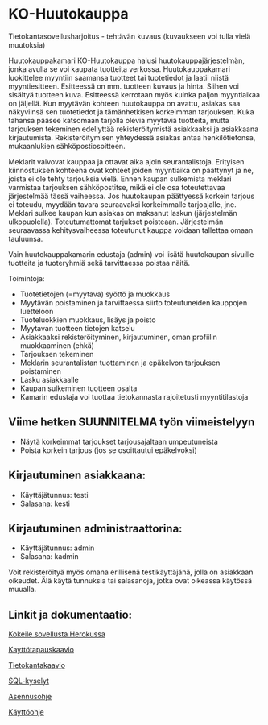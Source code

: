 # KO-Huutokauppa

Tietokantasovellusharjoitus - tehtävän kuvaus (kuvaukseen voi tulla vielä muutoksia)

Huutokauppakamari KO-Huutokauppa halusi huutokauppajärjestelmän, jonka avulla se voi kaupata tuotteita verkossa.
Huutokauppakamari luokittelee myyntiin saamansa tuotteet tai tuotetiedot ja laatii niistä myyntiesitteen. Esitteessä on mm. tuotteen kuvaus ja hinta. Siihen voi sisältyä tuotteen kuva. Esitteessä kerrotaan myös kuinka paljon myyntiaikaa on jäljellä. Kun myytävän kohteen huutokauppa on avattu, asiakas saa näkyviinsä sen tuotetiedot ja tämänhetkisen korkeimman tarjouksen.
Kuka tahansa pääsee katsomaan tarjolla olevia myytäviä tuotteita, mutta tarjouksen tekeminen edellyttää rekisteröitymistä asiakkaaksi ja asiakkaana kirjautumista.  Rekisteröitymisen yhteydessä asiakas antaa henkilötietonsa, mukaanlukien sähköpostiosoitteen. 

Meklarit valvovat kauppaa ja ottavat aika ajoin seurantalistoja. Erityisen kiinnostuksen kohteena ovat kohteet joiden myyntiaika on päättynyt ja ne, joista ei ole tehty tarjouksia vielä. Ennen kaupan sulkemista meklari varmistaa tarjouksen sähköpostitse, mikä ei ole osa toteutettavaa järjestelmää tässä vaiheessa. Jos huutokaupan päättyessä korkein tarjous ei toteudu, myydään tavara seuraavaksi korkeimmalle tarjoajalle, jne. Meklari sulkee kaupan kun asiakas on maksanut laskun (järjestelmän ulkopuolella). Toteutumattomat tarjukset poisteaan. Järjestelmän seuraavassa kehitysvaiheessa toteutunut kauppa voidaan tallettaa omaan tauluunsa.

Vain huutokauppakamarin edustaja (admin) voi lisätä huutokaupan sivuille tuotteita ja tuoteryhmiä sekä tarvittaessa poistaa näitä.

Toimintoja:
- Tuotetietojen (=myytava) syöttö ja muokkaus
- Myytävän poistaminen ja tarvittaessa siirto toteutuneiden kauppojen luetteloon
- Tuoteluokkien muokkaus, lisäys ja poisto
- Myytavan tuotteen tietojen katselu
- Asiakkaaksi rekisteröityminen, kirjautuminen, oman profiilin muokkaaminen (ehkä)
- Tarjouksen tekeminen
- Meklarin seurantalistan tuottaminen ja epäkelvon tarjouksen poistaminen
- Lasku asiakkaalle
- Kaupan sulkeminen tuotteen osalta
- Kamarin edustaja voi tuottaa tietokannasta rajoitetusti myyntitilastoja

## Viime hetken SUUNNITELMA työn viimeistelyyn

- Näytä korkeimmat tarjoukset tarjousajaltaan umpeutuneista
- Poista korkein tarjous (jos se osoittautui epäkelvoksi)

## Kirjautuminen asiakkaana:
- Käyttäjätunnus: testi
- Salasana:       kesti
## Kirjautuminen administraattorina:
- Käyttäjätunnus: admin
- Salasana:       kadmin

Voit rekisteröityä myös omana erillisenä testikäyttäjänä, jolla on asiakkaan oikeudet. Älä käytä tunnuksia tai salasanoja, jotka ovat oikeassa käytössä muualla.

## Linkit ja dokumentaatio:

<a href="https://tsoha-ko-huutokauppa.herokuapp.com">Kokeile sovellusta Herokussa</a>

<a href="https://github.com/ktojala/KO-Huutokauppa/blob/master/documentation/kayttotapaus.md">Kayttötapauskaavio</a>

<a href="https://github.com/ktojala/KO-Huutokauppa/blob/master/documentation/tietokantakaavio.md">Tietokantakaavio</a>

<a href="https://github.com/ktojala/KO-Huutokauppa/blob/master/documentation/tietokantakaavio.md">SQL-kyselyt</a>

<a href="https://github.com/ktojala/KO-Huutokauppa/blob/master/documentation/asennusohje.md">Asennusohje</a>

<a href="https://github.com/ktojala/KO-Huutokauppa/blob/master/documentation/kayttoohje.md">Käyttöohje</a>

